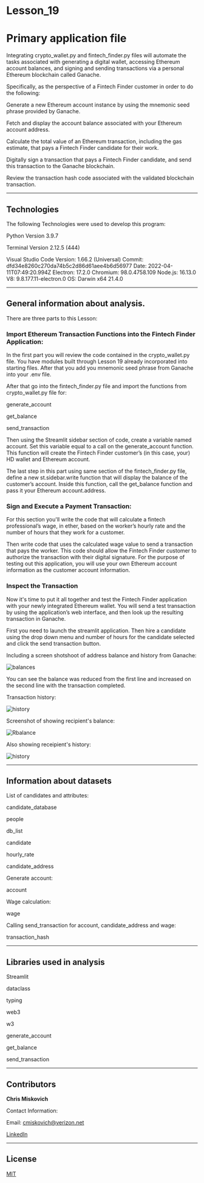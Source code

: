 # Lesson_19
# Primary application file
Integrating crypto_wallet.py and fintech_finder.py files will automate the tasks associated with generating a digital wallet, accessing Ethereum account balances, and signing and sending transactions via a personal Ethereum blockchain called Ganache.

Specifically, as the perspective of a Fintech Finder customer in order to do the following:

Generate a new Ethereum account instance by using the mnemonic seed phrase provided by Ganache.

Fetch and display the account balance associated with your Ethereum account address.

Calculate the total value of an Ethereum transaction, including the gas estimate, that pays a Fintech Finder candidate for their work.

Digitally sign a transaction that pays a Fintech Finder candidate, and send this transaction to the Ganache blockchain.

Review the transaction hash code associated with the validated blockchain transaction.



---

## Technologies

The following Technologies were used to develop this program:

Python 
    Version 3.9.7

Terminal
    Version 2.12.5 (444)

Visual Studio Code
    Version: 1.66.2 (Universal)
    Commit: dfd34e8260c270da74b5c2d86d61aee4b6d56977
    Date: 2022-04-11T07:49:20.994Z
    Electron: 17.2.0
    Chromium: 98.0.4758.109
    Node.js: 16.13.0
    V8: 9.8.177.11-electron.0
    OS: Darwin x64 21.4.0
    
---

## General information about analysis.
There are three parts to this Lesson:

### Import Ethereum Transaction Functions into the Fintech Finder Application:

In the first part you will review the code contained in the crypto_wallet.py file.  You have modules built through Lesson 19 already incorporated into starting files.  After that you add you mnemonic seed phrase from Ganache into your .env file.

After that go into the fintech_finder.py file and import the functions from crypto_wallet.py file for:

generate_account

get_balance

send_transaction

Then using the Streamlit sidebar section of code, create a variable named account. Set this variable equal to a call on the generate_account function. This function will create the Fintech Finder customer’s (in this case, your) HD wallet and Ethereum account.

The last step in this part using same section of the fintech_finder.py file, define a new st.sidebar.write function that will display the balance of the customer’s account. Inside this function, call the get_balance function and pass it your Ethereum account.address.



### Sign and Execute a Payment Transaction:

For this section you'll write the code that will calculate a fintech professional’s wage, in ether, based on the worker’s hourly rate and the number of hours that they work for a customer. 

Then write code that uses the calculated wage value to send a transaction that pays the worker. This code should allow the Fintech Finder customer to authorize the transaction with their digital signature. For the purpose of testing out this application, you will use your own Ethereum account information as the customer account information.


### Inspect the Transaction

Now it's time to put it all together and test the Fintech Finder application with your newly integrated Ethereum wallet. You will send a test transaction by using the application’s web interface, and then look up the resulting transaction in Ganache.

First you need to launch the streamlit application.  Then hire a candidate using the drop down menu and number of hours for the candidate selected and click the send transaction button.

Including a screen shotshoot of address balance and history from Ganache:


![balances](/Account_balances_Ganache.png)

You can see the balance was reduced from the first line and increased on the second line with the transaction completed.

Transaction history:

![history](transaction_history.png)

Screenshot of showing recipient's balance:

![Rbalance](Increase_client_acct.png)

Also showing receipient's history:

![history](transaction_history.png)

---

## Information about datasets

List of candidates and attributes:

candidate_database

people

db_list

candidate 

hourly_rate 

candidate_address

Generate account:

account

Wage calculation:

wage

Calling send_transaction for account, candidate_address and wage:

transaction_hash

---

## Libraries used in analysis

Streamlit

dataclass

typing

web3

w3

generate_account

get_balance

send_transaction

---

## Contributors


**Chris Miskovich**

Contact Information:

Email: cmiskovich@verizon.net

[LinkedIn](https://www.linkedin.com/in/christopher-miskovich-9a61b0234/) 

---

## License

[MIT](/license.txt)
